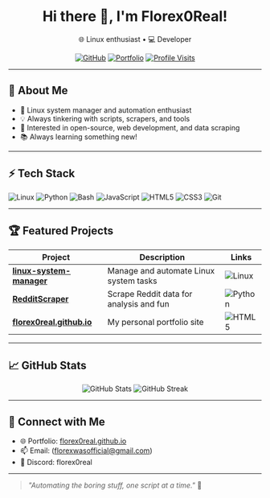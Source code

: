 <!-- Profile README for Florex0Real -->

<h1 align="center">Hi there 👋, I'm Florex0Real!</h1>
<p align="center">🌐 Linux enthusiast • 💻 Developer</p>
<p align="center">
  <a href="https://github.com/Florex0Real"><img src="https://img.shields.io/github/followers/Florex0Real?label=Follow&style=social" alt="GitHub"></a>
  <a href="https://florex0real.github.io"><img src="https://img.shields.io/badge/Portfolio-Visit-blueviolet" alt="Portfolio"></a>
  <a href="https://github.com/Florex0Real"><img src="https://komarev.com/ghpvc/?username=Florex0Real&label=Profile%20Visits&color=brightgreen&style=flat" alt="Profile Visits"></a>
</p>

---

## 🚀 About Me
- 🐧 Linux system manager and automation enthusiast
- 💡 Always tinkering with scripts, scrapers, and tools
- 🎯 Interested in open-source, web development, and data scraping
- 📚 Always learning something new!

---

## ⚡ Tech Stack

![Linux](https://img.shields.io/badge/Linux-FCC624?style=flat&logo=linux&logoColor=black)
![Python](https://img.shields.io/badge/Python-3776AB?style=flat&logo=python&logoColor=white)
![Bash](https://img.shields.io/badge/Bash-4EAA25?style=flat&logo=gnu-bash&logoColor=white)
![JavaScript](https://img.shields.io/badge/JavaScript-F7DF1E?style=flat&logo=javascript&logoColor=black)
![HTML5](https://img.shields.io/badge/HTML5-E34F26?style=flat&logo=html5&logoColor=white)
![CSS3](https://img.shields.io/badge/CSS3-1572B6?style=flat&logo=css3&logoColor=white)
![Git](https://img.shields.io/badge/Git-E44C30?style=flat&logo=git&logoColor=white)

---

## 🏆 Featured Projects

| Project | Description | Links |
|---------|-------------|-------|
| **[linux-system-manager](https://github.com/Florex0Real/linux-system-manager)** | Manage and automate Linux system tasks | ![Linux](https://img.shields.io/badge/Linux-FCC624?style=flat&logo=linux&logoColor=black) |
| **[RedditScraper](https://github.com/Florex0Real/RedditScraper)** | Scrape Reddit data for analysis and fun | ![Python](https://img.shields.io/badge/Python-3776AB?style=flat&logo=python&logoColor=white) |
| **[florex0real.github.io](https://github.com/Florex0Real/florex0real.github.io)** | My personal portfolio site | ![HTML5](https://img.shields.io/badge/HTML5-E34F26?style=flat&logo=html5&logoColor=white) |

---

## 📈 GitHub Stats

<p align="center">
  <img src="https://github-readme-stats.vercel.app/api?username=Florex0Real&show_icons=true&theme=radical" alt="GitHub Stats" />
  <img src="https://github-readme-streak-stats.herokuapp.com/?user=Florex0Real&theme=radical" alt="GitHub Streak" />
</p>

---

## 🔗 Connect with Me

- 🌐 Portfolio: [florex0real.github.io](k-on.com.tr)
- 📫 Email: (florexwasofficial@gmail.com)
- 💬 Discord: florex0real

---

> _"Automating the boring stuff, one script at a time."_ 🚀
